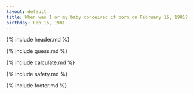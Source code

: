 ```yaml
---
layout: default
title: When was I or my baby conceived if born on February 16, 1901?
birthday: Feb 16, 1901
---
```


{% include header.md %}

{% include guess.md %}

{% include calculate.md %}

{% include safety.md %}

{% include footer.md %}



